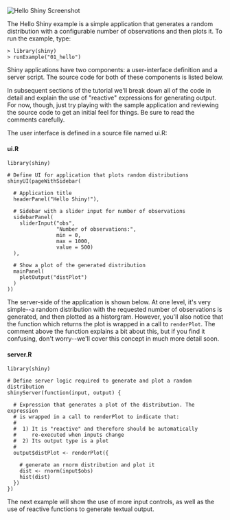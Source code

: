 
![Hello Shiny Screenshot](screenshots/hello-shiny.png)

The Hello Shiny example is a simple application that generates a random distribution with a configurable number of observations and then plots it. To run the example, type: 

<pre><code class="console">&gt; library(shiny)
&gt; runExample(&quot;01_hello&quot;)
</code></pre>

Shiny applications have two components: a user-interface definition and a server script. The source code for both of these components is listed below. 

In subsequent sections of the tutorial we'll break down all of the code in detail and explain the use of "reactive" expressions for generating output. For now, though, just try playing with the sample application and reviewing the source code to get an initial feel for things. Be sure to read the comments carefully.

The user interface is defined in a source file named ui.R:

#### ui.R

<pre><code class="r">library(shiny)

# Define UI for application that plots random distributions 
shinyUI(pageWithSidebar(

  # Application title
  headerPanel(&quot;Hello Shiny!&quot;),

  # Sidebar with a slider input for number of observations
  sidebarPanel(
    sliderInput(&quot;obs&quot;, 
                &quot;Number of observations:&quot;, 
                min = 0, 
                max = 1000, 
                value = 500)
  ),

  # Show a plot of the generated distribution
  mainPanel(
    plotOutput(&quot;distPlot&quot;)
  )
))
</code></pre>

The server-side of the application is shown below. At one level, it's very simple--a random distribution with the requested number of observations is generated, and then plotted as a historgram. However, you'll also notice that the function which returns the plot is wrapped in a call to `renderPlot`. The comment above the function explains a bit about this, but if you find it confusing, don't worry--we'll cover this concept in much more detail soon.

#### server.R

<pre><code class="r">library(shiny)

# Define server logic required to generate and plot a random distribution
shinyServer(function(input, output) {

  # Expression that generates a plot of the distribution. The expression
  # is wrapped in a call to renderPlot to indicate that:
  #
  #  1) It is &quot;reactive&quot; and therefore should be automatically 
  #     re-executed when inputs change
  #  2) Its output type is a plot 
  #
  output$distPlot &lt;- renderPlot({

    # generate an rnorm distribution and plot it
    dist &lt;- rnorm(input$obs)
    hist(dist)
  })
})
</code></pre>

The next example will show the use of more input controls, as well as the use of reactive functions to generate textual output.
